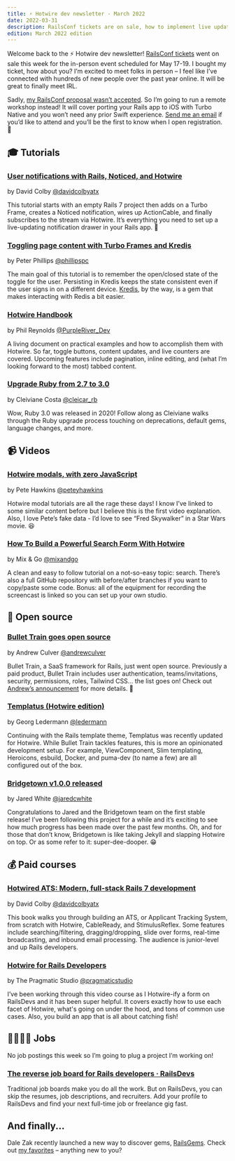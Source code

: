```yaml
---
title: ⚡️ Hotwire dev newsletter - March 2022
date: 2022-03-31
description: RailsConf tickets are on sale, how to implement live updating notifications, Bullet Train goes open source, and I announce a Turbo Native workshop.
edition: March 2022 edition
---
```


Welcome back to the ⚡️ Hotwire dev newsletter! [RailsConf tickets](https://railsconf.org/register) went on sale this week for the in-person event scheduled for May 17-19. I bought my ticket, how about you? I’m excited to meet folks in person – I feel like I’ve connected with hundreds of new people over the past year online. It will be great to finally meet IRL.

Sadly, [my RailsConf proposal wasn’t accepted](https://twitter.com/joemasilotti/status/1507100497286610953?). So I’m going to run a remote workshop instead! It will cover porting your Rails app to iOS with Turbo Native and you won’t need any prior Swift experience. [Send me an email](mailto:joe@masilotti.com) if you’d like to attend and you’ll be the first to know when I open registration. 💪

## 🎓 Tutorials

### [User notifications with Rails, Noticed, and Hotwire](https://www.colby.so/posts/user-notifications-with-rails-noticed-and-hotwire)

by David Colby [@davidcolbyatx](https://twitter.com/davidcolbyatx)

This tutorial starts with an empty Rails 7 project then adds on a Turbo Frame, creates a Noticed notification, wires up ActionCable, and finally subscribes to the stream via Hotwire. It’s everything you need to set up a live-updating notification drawer in your Rails app. 🔔

### [Toggling page content with Turbo Frames and Kredis](https://dev.to/phillipspc/toggling-page-content-with-turbo-frames-and-kredis-20no)

by Peter Phillips [@phillipspc](https://twitter.com/phillipspc)

The main goal of this tutorial is to remember the open/closed state of the toggle for the user. Persisting in Kredis keeps the state consistent even if the user signs in on a different device. [Kredis](https://github.com/rails/kredis), by the way, is a gem that makes interacting with Redis a bit easier.

### [Hotwire Handbook](https://philreynolds.dev/posts/2022/hotwire-handbook-part-1)

by Phil Reynolds [@PurpleRiver_Dev](https://twitter.com/PurpleRiver_Dev)

A living document on practical examples and how to accomplish them with Hotwire. So far, toggle buttons, content updates, and live counters are covered. Upcoming features include pagination, inline editing, and (what I’m looking forward to the most) tabbed content.

### [Upgrade Ruby from 2.7 to 3.0](https://www.fastruby.io/blog/ruby/upgrades/upgrade-ruby-from-2.7-to-3.0.html)

by Cleiviane Costa [@cleicar_rb](https://twitter.com/cleicar_rb)

Wow, Ruby 3.0 was released in 2020! Follow along as Cleiviane walks through the Ruby upgrade process touching on deprecations, default gems, language changes, and more.

## 📹 Videos

### [Hotwire modals, with zero JavaScript](https://www.youtube.com/watch?v=WK16FeBfbxI)

by Pete Hawkins [@peteyhawkins](https://twitter.com/peteyhawkins)

Hotwire modal tutorials are all the rage these days! I know I’ve linked to some similar content before but I believe this is the first video explanation. Also, I love Pete’s fake data - I’d love to see “Fred Skywalker” in a Star Wars movie. 😆

### [How To Build a Powerful Search Form With Hotwire](https://www.youtube.com/watch?v=4MUEQVxUbm4)

by Mix & Go [@mixandgo](https://twitter.com/mixandgo)

A clean and easy to follow tutorial on a not-so-easy topic: search. There’s also a full GitHub repository with before/after branches if you want to copy/paste some code. Bonus: all of the equipment for recording the screencast is linked so you can set up your own studio.

## 🐙 Open source

### [Bullet Train goes open source](https://bullettrain.co)

by Andrew Culver [@andrewculver](https://twitter.com/andrewculver)

Bullet Train, a SaaS framework for Rails, just went open source. Previously a paid product, Bullet Train includes user authentication, teams/invitations, security, permissions, roles, Tailwind CSS… the list goes on! Check out [Andrew’s announcement](https://twitter.com/andrewculver/status/1507445981834461188) for more details. 🎉

### [Templatus (Hotwire edition)](https://github.com/ledermann/templatus-hotwire)

by Georg Ledermann [@ledermann](https://twitter.com/ledermann)

Continuing with the Rails template theme, Templatus was recently updated for Hotwire. While Bullet Train tackles features, this is more an opinionated development setup. For example, ViewComponent, Slim templating, Heroicons, esbuild, Docker, and puma-dev (to name a few) are all configured out of the box.

### [Bridgetown v1.0.0 released](https://github.com/bridgetownrb/bridgetown/releases/tag/v1.0.0)

by Jared White [@jaredcwhite](https://twitter.com/jaredcwhite)

Congratulations to Jared and the Bridgetown team on the first stable release! I’ve been following this project for a while and it’s exciting to see how much progress has been made over the past few months. Oh, and for those that don’t know, Bridgetown is like taking Jekyll and slapping Hotwire on top. Or as some refer to it: super-dee-dooper. 😁

## 💰 Paid courses

### [Hotwired ATS: Modern, full-stack Rails 7 development](https://gumroad.com/a/962864243/gcykx)

by David Colby [@davidcolbyatx](https://twitter.com/davidcolbyatx)

This book walks you through building an ATS, or Applicant Tracking System, from scratch with Hotwire, CableReady, and StimulusReflex. Some features include searching/filtering, dragging/dropping, slide over forms, real-time broadcasting, and inbound email processing. The audience is junior-level and up Rails developers.

### [Hotwire for Rails Developers](https://pragmaticstudio.com/courses/hotwire-rails?ref=masilotti)

by The Pragmatic Studio [@pragmaticstudio](https://twitter.com/pragmaticstudio)

I’ve been working through this video course as I Hotwire-ify a form on RailsDevs and it has been super helpful. It covers exactly how to use each facet of Hotwire, what's going on under the hood, and tons of common use cases. Also, you build an app that is all about catching fish!

## 👩‍💻👨‍💻 Jobs

No job postings this week so I’m going to plug a project I’m working on!

### [The reverse job board for Rails developers &middot; RailsDevs](https://railsdevs.com)

Traditional job boards make you do all the work. But on RailsDevs, you can skip the resumes, job descriptions, and recruiters. Add your profile to RailsDevs and find your next full-time job or freelance gig fast.

## And finally...

Dale Zak recently launched a new way to discover gems, [RailsGems](https://www.railsgems.com). Check out [my favorites](https://www.railsgems.com/devs/joemasilotti) – anything new to you?
